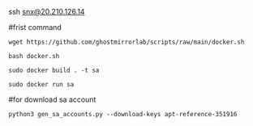 ssh snx@20.210.126.14

#frist command
```
wget https://github.com/ghostmirrorlab/scripts/raw/main/docker.sh
```

```
bash docker.sh
```

```
sudo docker build . -t sa
```

```
sudo docker run sa
```



#for download sa account
```
python3 gen_sa_accounts.py --download-keys apt-reference-351916
```
